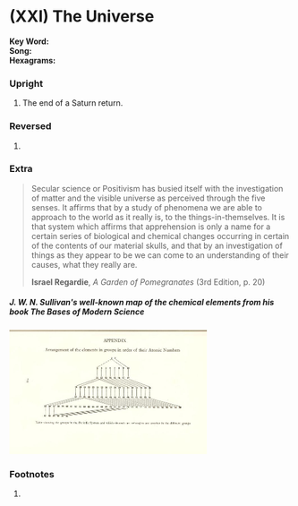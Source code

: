 # (XXI) The Universe

**Key Word:**   
**Song:**   
**Hexagrams:** 



### Upright

1) The end of a Saturn return.



### Reversed

1) 



### Extra﻿

>Secular science or Positivism has busied itself with the investigation of matter and the visible universe as perceived through the five senses. It affirms that by a study of phenomena we are able to approach to the world as it really is, to the things-in-themselves. It is that system which affirms that apprehension is only a name for a certain series of biological and chemical changes occurring in certain of the contents of our material skulls, and that by an investigation of things as they appear to be we can come to an understanding of their causes, what they really are.
>
>**Israel Regardie**, *A Garden of Pomegranates* (3rd Edition, p. 20)

##### J. W. N. Sullivan's well-known map of the chemical elements from his book *The Bases of Modern Science*

<img src="https://raw.githubusercontent.com/abuicke/tarot/master/major%20arcana/(21)%20The%20Universe/J.%20W.%20N.%20Sullivan's%20well-known%20map%20of%20the%20chemical%20elements.jpg" alt="Map of the Chemical Elements" width="70%"/>



### Footnotes

1. 


